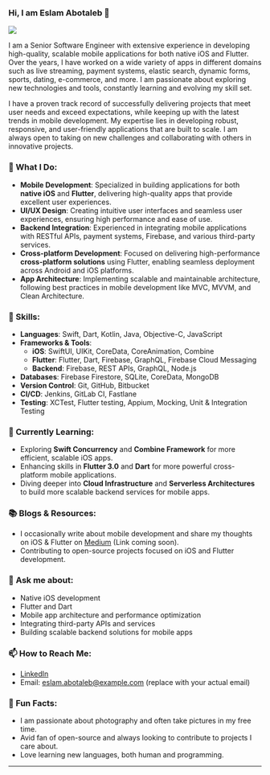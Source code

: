 ### Hi, I am Eslam Abotaleb 👋


[<img src="https://img.shields.io/badge/linkedin-%230077B5.svg?&style=for-the-badge&logo=linkedin&logoColor=white">](https://www.linkedin.com/in/eslam-abotaleb-507a36b9/)

I am a Senior Software Engineer with extensive experience in developing high-quality, scalable mobile applications for both native iOS and Flutter. Over the years, I have worked on a wide variety of apps in different domains such as live streaming, payment systems, elastic search, dynamic forms, sports, dating, e-commerce, and more. I am passionate about exploring new technologies and tools, constantly learning and evolving my skill set.

I have a proven track record of successfully delivering projects that meet user needs and exceed expectations, while keeping up with the latest trends in mobile development. My expertise lies in developing robust, responsive, and user-friendly applications that are built to scale. I am always open to taking on new challenges and collaborating with others in innovative projects.

### 🚀 What I Do:
- **Mobile Development**: Specialized in building applications for both **native iOS** and **Flutter**, delivering high-quality apps that provide excellent user experiences.
- **UI/UX Design**: Creating intuitive user interfaces and seamless user experiences, ensuring high performance and ease of use.
- **Backend Integration**: Experienced in integrating mobile applications with RESTful APIs, payment systems, Firebase, and various third-party services.
- **Cross-platform Development**: Focused on delivering high-performance **cross-platform solutions** using Flutter, enabling seamless deployment across Android and iOS platforms.
- **App Architecture**: Implementing scalable and maintainable architecture, following best practices in mobile development like MVC, MVVM, and Clean Architecture.

### 🧠 Skills:
- **Languages**: Swift, Dart, Kotlin, Java, Objective-C, JavaScript
- **Frameworks & Tools**: 
   - **iOS**: SwiftUI, UIKit, CoreData, CoreAnimation, Combine
   - **Flutter**: Flutter, Dart, Firebase, GraphQL, Firebase Cloud Messaging
   - **Backend**: Firebase, REST APIs, GraphQL, Node.js
- **Databases**: Firebase Firestore, SQLite, CoreData, MongoDB
- **Version Control**: Git, GitHub, Bitbucket
- **CI/CD**: Jenkins, GitLab CI, Fastlane
- **Testing**: XCTest, Flutter testing, Appium, Mocking, Unit & Integration Testing

### 🌱 Currently Learning:
- Exploring **Swift Concurrency** and **Combine Framework** for more efficient, scalable iOS apps.
- Enhancing skills in **Flutter 3.0** and **Dart** for more powerful cross-platform mobile applications.
- Diving deeper into **Cloud Infrastructure** and **Serverless Architectures** to build more scalable backend services for mobile apps.

### 📚 Blogs & Resources:
- I occasionally write about mobile development and share my thoughts on iOS & Flutter on [Medium](https://medium.com/@eslam.abotaleb) (Link coming soon).
- Contributing to open-source projects focused on iOS and Flutter development. 

### 💬 **Ask me about**:
- Native iOS development
- Flutter and Dart
- Mobile app architecture and performance optimization
- Integrating third-party APIs and services
- Building scalable backend solutions for mobile apps

### 📫 How to Reach Me:
- [LinkedIn](https://www.linkedin.com/in/eslam-abotaleb-507a36b9/)
- Email: eslam.abotaleb@example.com (replace with your actual email)

### 🎯 Fun Facts:
- I am passionate about photography and often take pictures in my free time.
- Avid fan of open-source and always looking to contribute to projects I care about.
- Love learning new languages, both human and programming.

---
